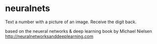# neuralnets

Text a number with a picture of an image. Receive the digit back.

based on the neueral networks & deep learning book by Michael Nielsen
http://neuralnetworksanddeeplearning.com
